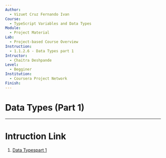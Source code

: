 ```yaml
---
Author:
  - Vizuet Cruz Fernando Ivan
Course:
  - TypeScript Variables and Data Types
Module:
  - Project Material
Lab:
  - Project-based Course Overview
Instruction:
  - 1.1.2.6 - Data Types part 1
Intructor:
  - Chaitra Deshpande
Level:
  - Begginer
Institution:
  - Coursera Project Network
Finish:
---
```

# Data Types (Part 1)


---
# Intruction Link

1. [Data Typespart 1](https://www.coursera.org/learn/typescript-variables-and-data-types/ungradedLab/91nRX/typescript-variables-and-data-types/lab?path=%2F)